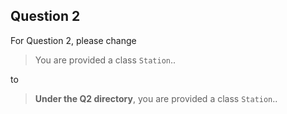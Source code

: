 ## Question 2

<div font-size="300%">
For Question 2, please change

> You are provided a class `Station`..

to

> **Under the Q2 directory**, you are provided a class `Station`..
</div>
